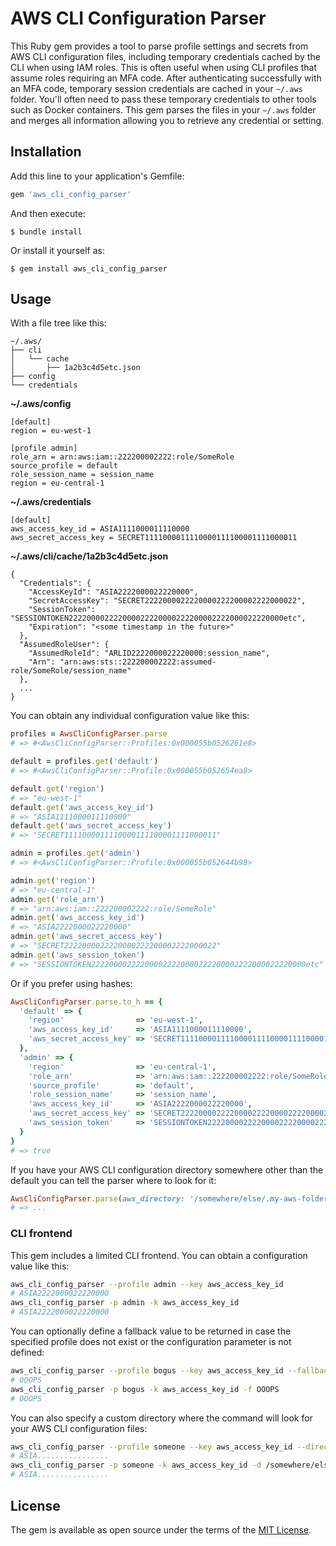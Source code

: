 # AWS CLI Configuration Parser

This Ruby gem provides a tool to parse profile settings and secrets from AWS CLI configuration files, including temporary credentials cached by the CLI when using IAM roles. This is often useful when using CLI profiles that assume roles requiring an MFA code. After authenticating successfully with an MFA code, temporary session credentials are cached in your `~/.aws` folder. You'll often need to pass these temporary credentials to other tools such as Docker containers. This gem parses the files in your `~/.aws` folder and merges all information allowing you to retrieve any credential or setting.

## Installation

Add this line to your application's Gemfile:

```ruby
gem 'aws_cli_config_parser'
```

And then execute:

    $ bundle install

Or install it yourself as:

    $ gem install aws_cli_config_parser


## Usage

With a file tree like this:

```
~/.aws/
├── cli
│   └── cache
│       ├── 1a2b3c4d5etc.json
├── config
└── credentials
```

**~/.aws/config**
```
[default]
region = eu-west-1

[profile admin]
role_arn = arn:aws:iam::222200002222:role/SomeRole
source_profile = default
role_session_name = session_name
region = eu-central-1
```

**~/.aws/credentials**
```
[default]
aws_access_key_id = ASIA1111000011110000
aws_secret_access_key = SECRET1111000011110000111100001111000011
```

**~/.aws/cli/cache/1a2b3c4d5etc.json**
```
{
  "Credentials": {
    "AccessKeyId": "ASIA2222000022220000",
    "SecretAccessKey": "SECRET2222000022220000222200002222000022",
    "SessionToken": "SESSIONTOKEN222200002222000022220000222200002222000022220000etc",
    "Expiration": "<some timestamp in the future>"
  },
  "AssumedRoleUser": {
    "AssumedRoleId": "ARLID2222000022220000:session_name",
    "Arn": "arn:aws:sts::222200002222:assumed-role/SomeRole/session_name"
  },
  ...
}
```

You can obtain any individual configuration value like this:

```ruby
profiles = AwsCliConfigParser.parse
# => #<AwsCliConfigParser::Profiles:0x000055b0526261e8>

default = profiles.get('default')
# => #<AwsCliConfigParser::Profile:0x000055b052654ea8>

default.get('region')
# => "eu-west-1"
default.get('aws_access_key_id')
# => "ASIA1111000011110000"
default.get('aws_secret_access_key')
# => "SECRET1111000011110000111100001111000011"

admin = profiles.get('admin')
# => #<AwsCliConfigParser::Profile:0x000055b052644b98>

admin.get('region')
# => "eu-central-1"
admin.get('role_arn')
# => "arn:aws:iam::222200002222:role/SomeRole"
admin.get('aws_access_key_id')
# => "ASIA2222000022220000"
admin.get('aws_secret_access_key')
# => "SECRET2222000022220000222200002222000022"
admin.get('aws_session_token')
# => "SESSIONTOKEN222200002222000022220000222200002222000022220000etc"
```

Or if you prefer using hashes:

```ruby
AwsCliConfigParser.parse.to_h == {
  'default' => {
    'region'                => 'eu-west-1',
    'aws_access_key_id'     => 'ASIA1111000011110000',
    'aws_secret_access_key' => 'SECRET1111000011110000111100001111000011'
  },
  'admin' => {
    'region'                => 'eu-central-1',
    'role_arn'              => 'arn:aws:iam::222200002222:role/SomeRole',
    'source_profile'        => 'default',
    'role_session_name'     => 'session_name',
    'aws_access_key_id'     => 'ASIA2222000022220000',
    'aws_secret_access_key' => 'SECRET2222000022220000222200002222000022',
    'aws_session_token'     => 'SESSIONTOKEN222200002222000022220000222200002222000022220000etc',
  }
}
# => true
```

If you have your AWS CLI configuration directory somewhere other than the default you can tell the parser where to look for it:

```ruby
AwsCliConfigParser.parse(aws_directory: '/somewhere/else/.my-aws-folder')
# => ...
```

### CLI frontend

This gem includes a limited CLI frontend. You can obtain a configuration value like this:

```sh
aws_cli_config_parser --profile admin --key aws_access_key_id
# ASIA2222000022220000
aws_cli_config_parser -p admin -k aws_access_key_id
# ASIA2222000022220000
```

You can optionally define a fallback value to be returned in case the specified profile does not exist or the configuration parameter is not defined:

```sh
aws_cli_config_parser --profile bogus --key aws_access_key_id --fallback OOOPS
# OOOPS
aws_cli_config_parser -p bogus -k aws_access_key_id -f OOOPS
# OOOPS
```

You can also specify a custom directory where the command will look for your AWS CLI configuration files:

```sh
aws_cli_config_parser --profile someone --key aws_access_key_id --directory /somewhere/else/.my-aws-folder
# ASIA................
aws_cli_config_parser -p someone -k aws_access_key_id -d /somewhere/else/.my-aws-folder
# ASIA................
```


## License

The gem is available as open source under the terms of the [MIT License](https://opensource.org/licenses/MIT).

